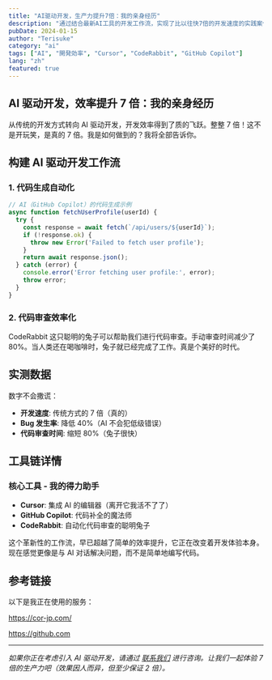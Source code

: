 ```yaml
---
title: "AI驱动开发，生产力提升7倍：我的亲身经历"
description: "通过结合最新AI工具的开发工作流，实现了比以往快7倍的开发速度的实践案例研究"
pubDate: 2024-01-15
author: "Terisuke"
category: "ai"
tags: ["AI", "開発効率", "Cursor", "CodeRabbit", "GitHub Copilot"]
lang: "zh"
featured: true
---
```


## AI 驱动开发，效率提升 7 倍：我的亲身经历

从传统的开发方式转向 AI 驱动开发，开发效率得到了质的飞跃。整整 7 倍！这不是开玩笑，是真的 7 倍。我是如何做到的？我将全部告诉你。

## 构建 AI 驱动开发工作流

### 1. 代码生成自动化

```javascript
// AI（GitHub Copilot）的代码生成示例
async function fetchUserProfile(userId) {
  try {
    const response = await fetch(`/api/users/${userId}`);
    if (!response.ok) {
      throw new Error('Failed to fetch user profile');
    }
    return await response.json();
  } catch (error) {
    console.error('Error fetching user profile:', error);
    throw error;
  }
}
```

### 2. 代码审查效率化

CodeRabbit 这只聪明的兔子可以帮助我们进行代码审查。手动审查时间减少了 80%。当人类还在喝咖啡时，兔子就已经完成了工作。真是个美好的时代。

## 实测数据

数字不会撒谎：

- **开发速度**: 传统方式的 7 倍（真的）
- **Bug 发生率**: 降低 40%（AI 不会犯低级错误）
- **代码审查时间**: 缩短 80%（兔子很快）

## 工具链详情

### 核心工具 - 我的得力助手
- **Cursor**: 集成 AI 的编辑器（离开它我活不了了）
- **GitHub Copilot**: 代码补全的魔法师
- **CodeRabbit**: 自动化代码审查的聪明兔子

这个革新性的工作流，早已超越了简单的效率提升，它正在改变着开发体验本身。现在感觉更像是与 AI 对话解决问题，而不是简单地编写代码。

## 参考链接

以下是我正在使用的服务：

https://cor-jp.com/

https://github.com

---

*如果你正在考虑引入 AI 驱动开发，请通过 [联系我们](/contact) 进行咨询。让我们一起体验 7 倍的生产力吧（效果因人而异，但至少保证 2 倍）。*